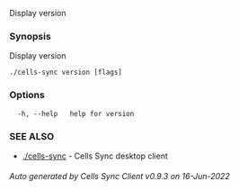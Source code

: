 Display version

### Synopsis

Display version

```
./cells-sync version [flags]
```

### Options

```
  -h, --help   help for version
```

### SEE ALSO

* [./cells-sync](./cells-sync)	 - Cells Sync desktop client

###### Auto generated by Cells Sync Client v0.9.3 on 16-Jun-2022
